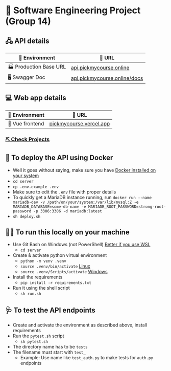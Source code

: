 # 🚧 **Software Engineering Project (Group 14)**

## 🖧 **API details**

| 🌱 Environment         | 🔗 URL                                                               |
|------------------------|----------------------------------------------------------------------|
| 🏭 Production Base URL |[api.pickmycourse.online](https://api.pickmycourse.online)            |
| 🖥️ Swagger Doc         |[api.pickmycourse.online/docs](https://api.pickmycourse.online/docs)  |

## 💻 **Web app details**

| 🌱 Environment  | 🔗 URL                                                    |
|-----------------|-----------------------------------------------------------|
| 📱 Vue frontend |[pickmycourse.vercel.app](https://pickmycourse.vercel.app) |

### **[⛏️ Check Projects](https://github.com/orgs/se-sept-14-draft-work/projects/1)**

## 💫 **To deploy the API using Docker**
- Well it goes without saying, make sure you have [Docker installed on your system](https://docs.docker.com/engine/install)
- `cd server`
- `cp .env.example .env`
- Make sure to edit the `.env` file with proper details
- To quickly get a MariaDB instance running, run `docker run --name mariadb-dev -v /path/on/your/system:/var/lib/mysql:Z -e MARIADB_DATABASE=some-db-name -e MARIADB_ROOT_PASSWORD=strong-root-password -p 3306:3306 -d mariadb:latest`
- `sh deploy.sh`

## 🏃‍♀️ **To run this locally on your machine**
- Use Git Bash on Windows (not PowerShell) [Better if you use WSL](https://learn.microsoft.com/en-us/windows/wsl/)
  - `cd server`
- Create & activate python virtual environment
  - `python -m venv .venv`
  - `source .venv/bin/activate` [Linux]()
  - `source .venv/Scripts/activate` [Windows]()
- Install the requirements
  - `pip install -r requirements.txt`
- Run it using the shell script
  - `sh run.sh`

## 🩺 **To test the API endpoints**
- Create and activate the environment as described above, install requirements
- Run the `pytest.sh` script
  - `sh pytest.sh`
- The directory name has to be `tests`
- The filename must start with `test_`
  - Example: Use name like `test_auth.py` to make tests for `auth.py` endpoints
